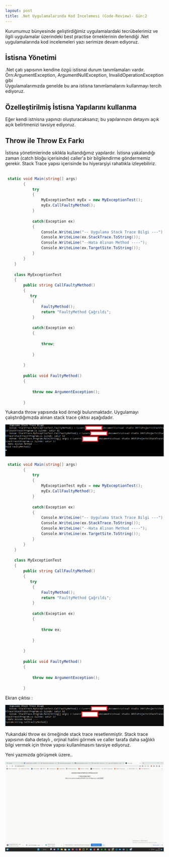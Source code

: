 ```yaml
---
layout: post
title: .Net Uygulamalarında Kod İncelemesi (Code-Review)- Gün:2
--- 
```


 Kurumumuz bünyesinde geliştirdiğimiz uygulamalardaki tecrübelerimiz ve ilgili uygulamalar üzerindeki best practise örneklerinin derlendiği .Net uygulamalarında  kod incelemeleri yazı serimize devam ediyoruz.  
 

## İstisna Yönetimi ##
.Net çatı yapısının kendine özgü istisnai durum tanımlamaları vardır. Örn:ArgumentException, ArgumentNullException, InvalidOperationException gibi  
Uygulamalarımızda genelde bu ana istisna tanımlamalarını kullanmayı tercih ediyoruz.  

## Özelleştirilmiş İstisna Yapılarını kullanma ## 
Eğer kendi istnisna yapınızı oluşturacaksanız; bu yapılarınızın detayını açık açık belirtmenizi tavsiye ediyoruz.  

## Throw ile Throw Ex Farkı ##

İstisna yönetimlerinde sıklıkla kullandığımız yapılardır. İstisna yakalandığı zaman (catch bloğu içerisinde) caller'a bir bilgilendirme göndermemiz gerekir. Stack Trace yapısı içerisinde bu hiyerarşiyi rahatlıkla izleyebiliriz.    
```c#

 static void Main(string[] args)
        {
            try
            {
                MyExceptionTest myEx = new MyExceptionTest();
                myEx.CallFaultyMethod();
            }

            catch(Exception ex)
            {
                Console.WriteLine("-- Uygulama Stack Trace Bilgi ---");
                Console.WriteLine(ex.StackTrace.ToString());
                Console.WriteLine("--Hata Alınan Method ----");
                Console.WriteLine(ex.TargetSite.ToString());
            }  
        }
    }

    class MyExceptionTest
    {
        public string CallFaultyMethod()
        {
           try
            {
                FaultyMethod();
                return "FaultyMethod Çağrıldı";
            }

            catch(Exception ex)
            {

                throw;

            }

        }

        public void FaultyMethod()
        {

            throw new ArgumentException();

        }

```  

Yukarıda throw yapısında kod örneği bulunmaktadır. Uygulamayı çalıştırdığımızda alınan stack trace çıktısı aşağıdadır.  

![trace1](/images/throw.png)


``` c#
 static void Main(string[] args)
        {
            try
            {
                MyExceptionTest myEx = new MyExceptionTest();
                myEx.CallFaultyMethod();
            }

            catch(Exception ex)
            {
                Console.WriteLine("-- Uygulama Stack Trace Bilgi ---");
                Console.WriteLine(ex.StackTrace.ToString());
                Console.WriteLine("--Hata Alınan Method ----");
                Console.WriteLine(ex.TargetSite.ToString());
            }  
        }
    }

    class MyExceptionTest
    {
        public string CallFaultyMethod()
        {
           try
            {
                FaultyMethod();
                return "FaultyMethod Çağrıldı";
            }

            catch(Exception ex)
            {

                throw ex;

            }

        }

        public void FaultyMethod()
        {

            throw new ArgumentException();

        }


```

Ekran çıktısı :   

![trace1](/images/throwex.png)  

Yukarıdaki throw ex örneğinde stack trace resetlenmiştir. Stack trace yapısının daha detaylı , orjinal halini görmek ve caller tarafa daha sağlıklı  
bilgi vermek için throw yapısı kullanılmasını tavsiye ediyoruz.  

Yeni yazmızda görüşmek üzere..

![trace1](/images/ss.gif)

